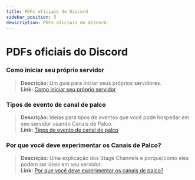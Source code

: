 ```yaml
---
title: PDFs oficiais do Discord
sidebar_position: 5
dewscription: PDFs oficiais do discord.
---
```


# PDFs oficiais do Discord
### **Como iniciar seu próprio servidor**
> **Descrição:** Um guia para iniciar seus próprios servidores. <br/>
**Link:** [Como iniciar seu próprio servidor](https://cdn.discordapp.com/attachments/847724269672333323/847727389541793802/Onboarding_Self_Service_Onesheet_1.pdf)

### **Tipos de evento de canal de palco**
> **Descrição:** Ideias para tipos de eventos que você pode hospedar em seu servidor usando Canais de Palco. <br/>
**Link:** [Tipos de evento de canal de palco](https://cdn.discordapp.com/attachments/847724269672333323/847727472274309120/Stage_Channel_Event_Types_1_1.pdf)

### **Por que você deve experimentar os Canais de Palco?**
> **Descrição:** Uma explicação dos Stage Channels e porque/como eles podem ser úteis em seu servidor. <br/>
**Link:** [Por que você deve experimentar os canais de palco?](https://cdn.discordapp.com/attachments/847724269672333323/847727607323557888/Stage_Channels_Partner_PDF.pdf)
